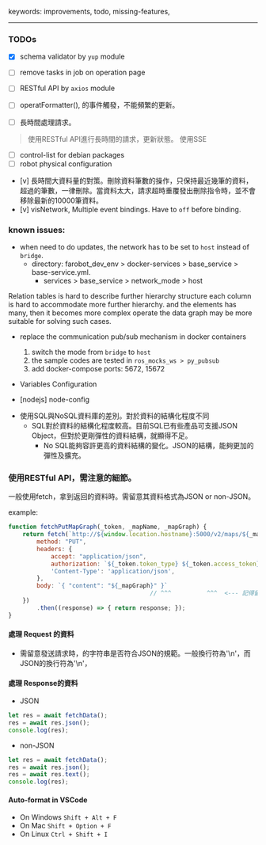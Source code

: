 keywords: improvements, todo, missing-features, 

--- 
### TODOs
- [x] schema validator by `yup` module
- [ ] remove tasks in job on operation page
- [ ] RESTful API by `axios` module
- [ ] operatFormatter(), 的事件觸發，不能頻繁的更新。

- [ ] 長時間處理請求。
> 使用RESTful API進行長時間的請求，更新狀態。 使用SSE
- [ ] control-list for debian packages
- [ ] robot physical configuration 
- [v] 長時間大資料量的對策。刪除資料筆數的操作，只保持最近幾筆的資料，超過的筆數，一律刪除。當資料太大，請求超時重覆發出刪除指令時，並不會移除最新的10000筆資料。
- [v] visNetwork, Multiple event bindings. Have to `off` before binding.

### known issues:
* when need to do updates, the network has to be set to `host` instead of `bridge`.
	- directory: farobot_dev_env > docker-services > base_service > base-service.yml.	
		- services > base_service > network_mode > host


Relation tables is hard to describe further hierarchy structure
each column is hard to accommodate more further hierarchy. 
and the elements has many, then it becomes more complex operate the data
graph may be more suitable for solving such cases.


* replace the communication pub/sub mechanism in docker containers
	1. switch the mode from `bridge` to `host`
	2. the sample codes are tested in `ros_mocks_ws > py_pubsub`
	3. add docker-compose ports: 5672, 15672
	

* Variables Configuration
 - [nodejs]  node-config

* 使用SQL與NoSQL資料庫的差別。對於資料的結構化程度不同
  - SQL對於資料的結構化程度較高。目前SQL已有些產品可支援JSON Object，但對於更剛彈性的資料結構，就顯得不足。
	- No SQL能夠容許更高的資料結構的變化。JSON的結構，能夠更加的彈性及擴充。

### 使用RESTful API，需注意的細節。
一般使用fetch，拿到返回的資料時。需留意其資料格式為JSON or non-JSON。

example:
```js
function fetchPutMapGraph(_token, _mapName, _mapGraph) {
	return fetch(`http://${window.location.hostname}:5000/v2/maps/${_mapName}/graph`, {
		method: "PUT",
		headers: {
			accept: "application/json",
			authorization: `${_token.token_type} ${_token.access_token}`,
			'Content-Type': 'application/json',
		},
		body: `{ "content": "${_mapGraph}" }`
										// ^^^          ^^^  <--- 記得留意是否有正確加上quotation!!
	})
		.then((response) => { return response; });
}
```


#### 處理 Request 的資料
* 需留意發送請求時，的字符串是否符合JSON的規範。一般換行符為'\n'，而JSON的換行符為'\\n'，

#### 處理 Response的資料
* JSON
```js
let res = await fetchData();
res = await res.json();
console.log(res);
```
* non-JSON
```js
let res = await fetchData();
res = await res.json();
res = await res.text();
console.log(res);
```

#### Auto-format in VSCode 
* On Windows `Shift + Alt + F`
* On Mac `Shift + Option + F`
* On Linux `Ctrl + Shift + I`

